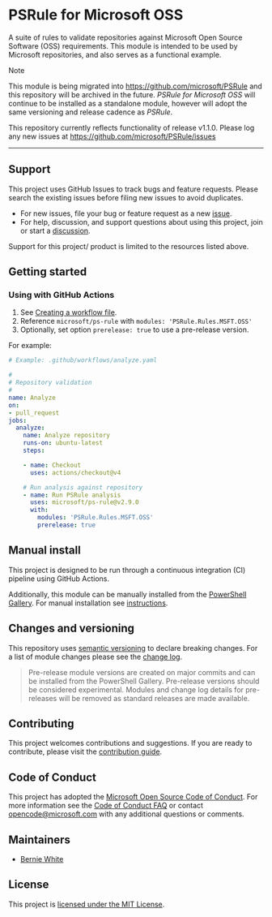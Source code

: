 # PSRule for Microsoft OSS

A suite of rules to validate repositories against Microsoft Open Source Software (OSS) requirements.
This module is intended to be used by Microsoft repositories, and also serves as a functional example.

> [!NOTE]
> This module is being migrated into <https://github.com/microsoft/PSRule>
> and this repository will be archived in the future.
> _PSRule for Microsoft OSS_ will continue to be installed as a standalone module, however
> will adopt the same versioning and release cadence as _PSRule_.
>
> This repository currently reflects functionality of release v1.1.0.
> Please log any new issues at <https://github.com/microsoft/PSRule/issues>
---

## Support

This project uses GitHub Issues to track bugs and feature requests.
Please search the existing issues before filing new issues to avoid duplicates.

- For new issues, file your bug or feature request as a new [issue][5].
- For help, discussion, and support questions about using this project, join or start a [discussion][3].

Support for this project/ product is limited to the resources listed above.

  [3]: https://github.com/microsoft/PSRule/discussions
  [5]: https://github.com/microsoft/PSRule/issues

## Getting started

### Using with GitHub Actions

1. See [Creating a workflow file][6].
2. Reference `microsoft/ps-rule` with `modules: 'PSRule.Rules.MSFT.OSS'`
3. Optionally, set option `prerelease: true` to use a pre-release version.

For example:

```yaml
# Example: .github/workflows/analyze.yaml

#
# Repository validation
#
name: Analyze
on:
- pull_request
jobs:
  analyze:
    name: Analyze repository
    runs-on: ubuntu-latest
    steps:

    - name: Checkout
      uses: actions/checkout@v4

    # Run analysis against repository
    - name: Run PSRule analysis
      uses: microsoft/ps-rule@v2.9.0
      with:
        modules: 'PSRule.Rules.MSFT.OSS'
        prerelease: true
```

  [6]: https://docs.github.com/actions/using-workflows#creating-a-workflow-file

## Manual install

This project is designed to be run through a continuous integration (CI) pipeline using GitHub Actions.

Additionally, this module can be manually installed from the [PowerShell Gallery][7].
For manual installation see [instructions][8].

  [7]: https://www.powershellgallery.com/packages/PSRule.Rules.MSFT.OSS
  [8]: docs/install-instructions.md

## Changes and versioning

This repository uses [semantic versioning](http://semver.org/) to declare breaking changes.
For a list of module changes please see the [change log](CHANGELOG.md).

> Pre-release module versions are created on major commits and can be installed from the PowerShell Gallery.
> Pre-release versions should be considered experimental.
> Modules and change log details for pre-releases will be removed as standard releases are made available.

## Contributing

This project welcomes contributions and suggestions.
If you are ready to contribute, please visit the [contribution guide](CONTRIBUTING.md).

## Code of Conduct

This project has adopted the [Microsoft Open Source Code of Conduct](https://opensource.microsoft.com/codeofconduct/).
For more information see the [Code of Conduct FAQ](https://opensource.microsoft.com/codeofconduct/faq/)
or contact [opencode@microsoft.com](mailto:opencode@microsoft.com) with any additional questions or comments.

## Maintainers

- [Bernie White](https://github.com/BernieWhite)

## License

This project is [licensed under the MIT License](LICENSE).
